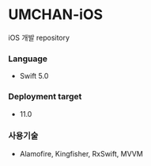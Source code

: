 # UMCHAN-iOS

iOS 개발 repository

### Language
- Swift 5.0

### Deployment target
- 11.0

### 사용기술
- Alamofire, Kingfisher, RxSwift, MVVM

